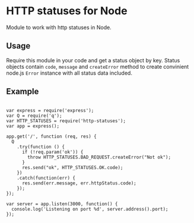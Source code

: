HTTP statuses for Node
==========
Module to work with http statuses in Node.

Usage
-----

Require this module in your code and get a status object by key.
Status objects contain `code`, `message` and `createError` method to create convinient node.js 
`Error` instance with all status data included. 

Example
-----

```

var express = require('express');
var Q = require('q');
var HTTP_STATUSES = require('http-statuses');
var app = express();

app.get('/', function (req, res) {
  Q
    .try(function () {
      if (!req.param('ok')) {
        throw HTTP_STATUSES.BAD_REQUEST.createError("Not ok");
      }
      res.send("ok", HTTP_STATUSES.OK.code);
    })
    .catch(function(err) {
      res.send(err.message, err.httpStatus.code);
    });
});

var server = app.listen(3000, function() {
  console.log('Listening on port %d', server.address().port);
});

```
